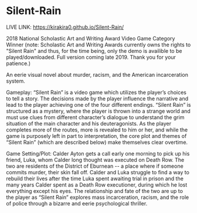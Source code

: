 # Silent-Rain

LIVE LINK: https://kirakira0.github.io/Silent-Rain/

2018 National Scholastic Art and Writing Award Video Game Category Winner 
(note: Scholastic Art and Writing Awards currently owns the rights to "Silent Rain" and thus, for the time being, only the demo is availible to be played/downloaded. Full version coming late 2019. Thank you for your patience.) 

An eerie visual novel about murder, racism, and the American incarceration system.   

Gameplay: “Silent Rain” is a video game which utilizes the player’s choices to tell a story. The decisions made by the player influence 
the narrative and lead to the player achieving one of the four different endings. “Silent Rain” is structured as a mystery, where the 
player is thrown into a strange world and must use clues from different character’s dialogue to understand the grim situation of the main 
character and his deuteragonists. As the player completes more of the routes, more is revealed to him or her, and while the game is 
purposely left in part to interpretation, the core plot and themes of “Silent Rain” (which are described below) make themselves clear 
overtime.   

Game Setting/Plot: Calder Ayton gets a call early one morning to pick up his friend, Luka, whom Calder long thought was executed on Death 
Row. The two are residents of the District of Eburnean -- a place where if someone commits murder, their skin fall off. Calder and Luka 
struggle to find a way to rebuild their lives after the time Luka spent awaiting trial in prison and the many years Calder spent as a 
Death Row executioner, during which he lost everything except his eyes. The relationship and fate of the two are up to the player as 
“Silent Rain” explores mass incarceration, racism, and the role of police through a bizarre and eerie psychological thriller. 
